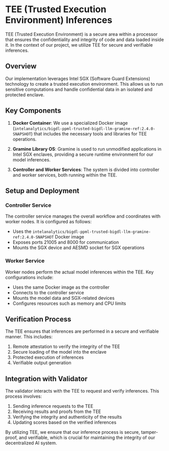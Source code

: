 # TEE (Trusted Execution Environment) Inferences

TEE (Trusted Execution Environment) is a secure area within a processor that ensures the confidentiality and integrity of code and data loaded inside it. In the context of our project, we utilize TEE for secure and verifiable inferences.

## Overview

Our implementation leverages Intel SGX (Software Guard Extensions) technology to create a trusted execution environment. This allows us to run sensitive computations and handle confidential data in an isolated and protected enclave.

## Key Components

1. **Docker Container**: We use a specialized Docker image (`intelanalytics/bigdl-ppml-trusted-bigdl-llm-gramine-ref:2.4.0-SNAPSHOT`) that includes the necessary tools and libraries for TEE operations.

2. **Gramine Library OS**: Gramine is used to run unmodified applications in Intel SGX enclaves, providing a secure runtime environment for our model inferences.

3. **Controller and Worker Services**: The system is divided into controller and worker services, both running within the TEE.

## Setup and Deployment

### Controller Service

The controller service manages the overall workflow and coordinates with worker nodes. It is configured as follows:

- Uses the `intelanalytics/bigdl-ppml-trusted-bigdl-llm-gramine-ref:2.4.0-SNAPSHOT` Docker image
- Exposes ports 21005 and 8000 for communication
- Mounts the SGX device and AESMD socket for SGX operations

### Worker Service

Worker nodes perform the actual model inferences within the TEE. Key configurations include:

- Uses the same Docker image as the controller
- Connects to the controller service
- Mounts the model data and SGX-related devices
- Configures resources such as memory and CPU limits

## Verification Process

The TEE ensures that inferences are performed in a secure and verifiable manner. This includes:

1. Remote attestation to verify the integrity of the TEE
2. Secure loading of the model into the enclave
3. Protected execution of inferences
4. Verifiable output generation

## Integration with Validator

The validator interacts with the TEE to request and verify inferences. This process involves:

1. Sending inference requests to the TEE
2. Receiving results and proofs from the TEE
3. Verifying the integrity and authenticity of the results
4. Updating scores based on the verified inferences

By utilizing TEE, we ensure that our inference process is secure, tamper-proof, and verifiable, which is crucial for maintaining the integrity of our decentralized AI system.
